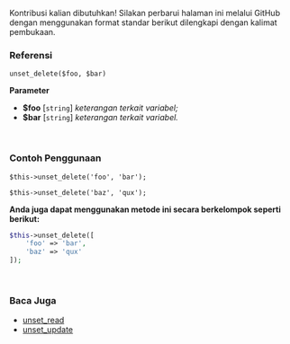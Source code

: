 Kontribusi kalian dibutuhkan!
Silakan perbarui halaman ini melalui GitHub dengan menggunakan format standar berikut dilengkapi dengan kalimat pembukaan.

### Referensi
`unset_delete($foo, $bar)`

**Parameter**
* **$foo** [`string`] *keterangan terkait variabel;*
* **$bar** [`string`] *keterangan terkait variabel.*

&nbsp;

### Contoh Penggunaan
`$this->unset_delete('foo', 'bar');`

`$this->unset_delete('baz', 'qux');`

**Anda juga dapat menggunakan metode ini secara berkelompok seperti berikut:**
```php
$this->unset_delete([
    'foo' => 'bar',
    'baz' => 'qux'
]);
```

&nbsp;

### Baca Juga
* [unset_read](./unset_read)
* [unset_update](./unset_update)

